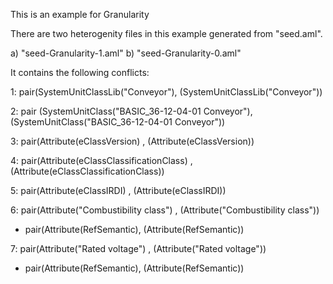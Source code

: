 This is an example for Granularity

There are two heterogenity files in this example generated from "seed.aml".

a) "seed-Granularity-1.aml"
b) "seed-Granularity-0.aml"

It contains the following conflicts:

1: pair(SystemUnitClassLib("Conveyor"), (SystemUnitClassLib("Conveyor"))

2: pair (SystemUnitClass("BASIC_36-12-04-01 Conveyor"),(SystemUnitClass("BASIC_36-12-04-01 Conveyor"))

3: pair(Attribute(eClassVersion) , (Attribute(eClassVersion))

4: pair(Attribute(eClassClassificationClass) , (Attribute(eClassClassificationClass))

5: pair(Attribute(eClassIRDI) , (Attribute(eClassIRDI))

6: pair(Attribute("Combustibility class") , (Attribute("Combustibility class"))

 - pair(Attribute(RefSemantic), (Attribute(RefSemantic))
 
7: pair(Attribute("Rated voltage") , (Attribute("Rated voltage"))

 - pair(Attribute(RefSemantic), (Attribute(RefSemantic))

 